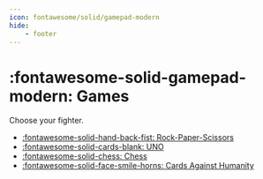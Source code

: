 ```yaml
---
icon: fontawesome/solid/gamepad-modern
hide:
    - footer
---
```


# :fontawesome-solid-gamepad-modern: Games

Choose your fighter.

<div class="grid cards" markdown>

- [:fontawesome-solid-hand-back-fist: Rock-Paper-Scissors](/hosting/rps)
- [:fontawesome-solid-cards-blank: UNO](/hosting/uno)
- [:fontawesome-solid-chess: Chess](/hosting/chess)
- [:fontawesome-solid-face-smile-horns: Cards Against Humanity](/hosting/cah)

</div>
